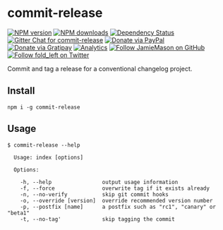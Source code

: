 # commit-release

[![NPM version](http://img.shields.io/npm/v/commit-release.svg?style=flat-square)](https://www.npmjs.com/package/commit-release)
[![NPM downloads](http://img.shields.io/npm/dm/commit-release.svg?style=flat-square)](https://www.npmjs.com/package/commit-release)
[![Dependency Status](http://img.shields.io/david/JamieMason/commit-release.svg?style=flat-square)](https://david-dm.org/JamieMason/commit-release)
[![Gitter Chat for commit-release](https://badges.gitter.im/Join%20Chat.svg)](https://gitter.im/JamieMason/commit-release)
[![Donate via PayPal](https://img.shields.io/badge/donate-paypal-blue.svg)](https://www.paypal.me/foldleft)
[![Donate via Gratipay](https://img.shields.io/gratipay/user/JamieMason.svg)](https://gratipay.com/~JamieMason/)
[![Analytics](https://ga-beacon.appspot.com/UA-45466560-5/commit-release?flat&useReferer)](https://github.com/igrigorik/ga-beacon)
[![Follow JamieMason on GitHub](https://img.shields.io/github/followers/JamieMason.svg?style=social&label=Follow)](https://github.com/JamieMason)
[![Follow fold_left on Twitter](https://img.shields.io/twitter/follow/fold_left.svg?style=social&label=Follow)](https://twitter.com/fold_left)

Commit and tag a release for a conventional changelog project.

## Install

```shell
npm i -g commit-release
```

## Usage

```shell
$ commit-release --help

  Usage: index [options]

  Options:

    -h, --help                output usage information
    -f, --force               overwrite tag if it exists already
    -n, --no-verify           skip git commit hooks
    -o, --override [version]  override recommended version number
    -p, --postfix [name]      a postfix such as "rc1", "canary" or "beta1"
    -t, --no-tag'             skip tagging the commit
```
